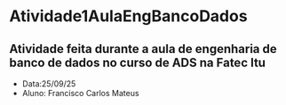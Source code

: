 # Atividade1AulaEngBancoDados

## Atividade feita durante a aula de engenharia de banco de dados no curso de ADS na Fatec Itu
 - Data:25/09/25
 - Aluno: Francisco Carlos Mateus
